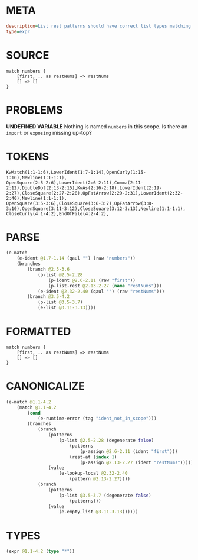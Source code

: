 # META
~~~ini
description=List rest patterns should have correct list types matching element types
type=expr
~~~
# SOURCE
~~~roc
match numbers {
    [first, .. as restNums] => restNums
    [] => []
}
~~~
# PROBLEMS
**UNDEFINED VARIABLE**
Nothing is named `numbers` in this scope.
Is there an `import` or `exposing` missing up-top?

# TOKENS
~~~zig
KwMatch(1:1-1:6),LowerIdent(1:7-1:14),OpenCurly(1:15-1:16),Newline(1:1-1:1),
OpenSquare(2:5-2:6),LowerIdent(2:6-2:11),Comma(2:11-2:12),DoubleDot(2:13-2:15),KwAs(2:16-2:18),LowerIdent(2:19-2:27),CloseSquare(2:27-2:28),OpFatArrow(2:29-2:31),LowerIdent(2:32-2:40),Newline(1:1-1:1),
OpenSquare(3:5-3:6),CloseSquare(3:6-3:7),OpFatArrow(3:8-3:10),OpenSquare(3:11-3:12),CloseSquare(3:12-3:13),Newline(1:1-1:1),
CloseCurly(4:1-4:2),EndOfFile(4:2-4:2),
~~~
# PARSE
~~~clojure
(e-match
	(e-ident @1.7-1.14 (qaul "") (raw "numbers"))
	(branches
		(branch @2.5-3.6
			(p-list @2.5-2.28
				(p-ident @2.6-2.11 (raw "first"))
				(p-list-rest @2.13-2.27 (name "restNums")))
			(e-ident @2.32-2.40 (qaul "") (raw "restNums")))
		(branch @3.5-4.2
			(p-list @3.5-3.7)
			(e-list @3.11-3.13))))
~~~
# FORMATTED
~~~roc
match numbers {
	[first, .. as restNums] => restNums
	[] => []
}
~~~
# CANONICALIZE
~~~clojure
(e-match @1.1-4.2
	(match @1.1-4.2
		(cond
			(e-runtime-error (tag "ident_not_in_scope")))
		(branches
			(branch
				(patterns
					(p-list @2.5-2.28 (degenerate false)
						(patterns
							(p-assign @2.6-2.11 (ident "first")))
						(rest-at (index 1)
							(p-assign @2.13-2.27 (ident "restNums")))))
				(value
					(e-lookup-local @2.32-2.40
						(pattern @2.13-2.27))))
			(branch
				(patterns
					(p-list @3.5-3.7 (degenerate false)
						(patterns)))
				(value
					(e-empty_list @3.11-3.13))))))
~~~
# TYPES
~~~clojure
(expr @1.1-4.2 (type "*"))
~~~
